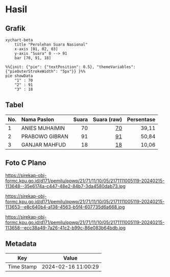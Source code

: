 # Hasil

## Grafik

```mermaid
xychart-beta
    title "Perolehan Suara Nasional"
    x-axis [01, 02, 03]
    y-axis "Suara" 0 --> 91
    bar [70, 91, 18]
```

```mermaid
%%{init: {"pie": {"textPosition": 0.5}, "themeVariables": {"pieOuterStrokeWidth": "5px"}} }%%
pie showData
    "1" : 70
    "2" : 91
    "3" : 18
```

## Tabel

| No. | Nama Paslon    | Suara | Suara (raw) | Persentase |
|:--- |:-------------- | -----:| -----------:| ----------:|
| 1   | ANIES MUHAIMIN | 70    | [70][p-1]   | 39,11      |
| 2   | PRABOWO GIBRAN | 91    | [91][p-2]   | 50,84      |
| 3   | GANJAR MAHFUD  | 18    | [18][p-3]   | 10,06      |


[p-1]: https://github.com/gigit-pemilu/pemilu-2024/blob/main/pilpres/hitung-suara/sub/21-kepulauan-riau/sub/71-kota-batam/sub/11-sagulung/sub/1005-sungai-langkai/sub/119-tps/sub/paslon-1.txt
[p-2]: https://github.com/gigit-pemilu/pemilu-2024/blob/main/pilpres/hitung-suara/sub/21-kepulauan-riau/sub/71-kota-batam/sub/11-sagulung/sub/1005-sungai-langkai/sub/119-tps/sub/paslon-2.txt
[p-3]: https://github.com/gigit-pemilu/pemilu-2024/blob/main/pilpres/hitung-suara/sub/21-kepulauan-riau/sub/71-kota-batam/sub/11-sagulung/sub/1005-sungai-langkai/sub/119-tps/sub/paslon-3.txt

## Foto C Plano

https://sirekap-obj-formc.kpu.go.id/d171/pemilu/ppwp/21/71/11/10/05/2171111005119-20240215-113648--35e6174a-c447-48e2-84b7-3da4580dab73.jpg

https://sirekap-obj-formc.kpu.go.id/d171/pemilu/ppwp/21/71/11/10/05/2171111005119-20240215-113653--e8c640b4-a138-4563-b5f4-607735d6a668.jpg

https://sirekap-obj-formc.kpu.go.id/d171/pemilu/ppwp/21/71/11/10/05/2171111005119-20240215-113658--ecc38a49-7a26-41c2-b99c-86e083b64bdb.jpg


## Metadata

| Key        | Value               |
| ---------- | ------------------- |
| Time Stamp | 2024-02-16 11:00:29 |



